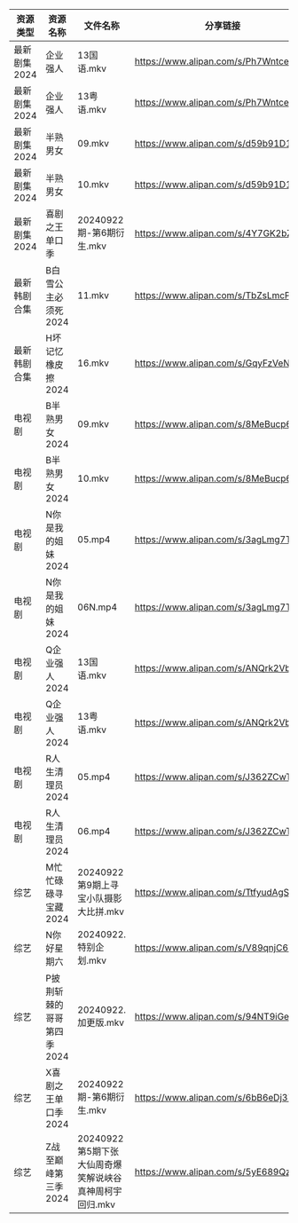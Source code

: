 | 资源类型     | 资源名称            | 文件名称                               | 分享链接                                 | 更新时间                |
| -------- | --------------- | ---------------------------------- | ------------------------------------ | ------------------- |
| 最新剧集2024 | 企业强人            | 13国语.mkv                           | https://www.alipan.com/s/Ph7WntceM4u | 2024-09-22 14:10:51 |
| 最新剧集2024 | 企业强人            | 13粤语.mkv                           | https://www.alipan.com/s/Ph7WntceM4u | 2024-09-22 14:10:50 |
| 最新剧集2024 | 半熟男女            | 09.mkv                             | https://www.alipan.com/s/d59b91D1JNF | 2024-09-22 14:10:54 |
| 最新剧集2024 | 半熟男女            | 10.mkv                             | https://www.alipan.com/s/d59b91D1JNF | 2024-09-22 14:10:53 |
| 最新剧集2024 | 喜剧之王单口季         | 20240922期-第6期衍生.mkv                | https://www.alipan.com/s/4Y7GK2bZ9gq | 2024-09-22 14:11:10 |
| 最新韩剧合集   | B白雪公主必须死2024    | 11.mkv                             | https://www.alipan.com/s/TbZsLmcPGSo | 2024-09-22 00:05:24 |
| 最新韩剧合集   | H坏记忆橡皮擦2024     | 16.mkv                             | https://www.alipan.com/s/GqyFzVeNETy | 2024-09-22 12:05:48 |
| 电视剧      | B半熟男女2024       | 09.mkv                             | https://www.alipan.com/s/8MeBucp622T | 2024-09-22 14:05:13 |
| 电视剧      | B半熟男女2024       | 10.mkv                             | https://www.alipan.com/s/8MeBucp622T | 2024-09-22 14:05:13 |
| 电视剧      | N你是我的姐妹2024     | 05.mp4                             | https://www.alipan.com/s/3agLmg7TdG2 | 2024-09-22 00:06:47 |
| 电视剧      | N你是我的姐妹2024     | 06N.mp4                            | https://www.alipan.com/s/3agLmg7TdG2 | 2024-09-22 00:06:46 |
| 电视剧      | Q企业强人2024       | 13国语.mkv                           | https://www.alipan.com/s/ANQrk2VbMA4 | 2024-09-22 14:06:48 |
| 电视剧      | Q企业强人2024       | 13粤语.mkv                           | https://www.alipan.com/s/ANQrk2VbMA4 | 2024-09-22 14:06:48 |
| 电视剧      | R人生清理员2024      | 05.mp4                             | https://www.alipan.com/s/J362ZCwTHEc | 2024-09-22 00:06:59 |
| 电视剧      | R人生清理员2024      | 06.mp4                             | https://www.alipan.com/s/J362ZCwTHEc | 2024-09-22 00:06:59 |
| 综艺       | M忙忙碌碌寻宝藏2024    | 20240922第9期上寻宝小队摄影大比拼.mkv          | https://www.alipan.com/s/TtfyudAgS8v | 2024-09-22 14:08:47 |
| 综艺       | N你好星期六          | 20240922.特别企划.mkv                  | https://www.alipan.com/s/V89qnjC6T3z | 2024-09-22 14:09:00 |
| 综艺       | P披荆斩棘的哥哥第四季2024 | 20240922.加更版.mkv                   | https://www.alipan.com/s/94NT9iGe94e | 2024-09-22 14:09:03 |
| 综艺       | X喜剧之王单口季2024    | 20240922期-第6期衍生.mkv                | https://www.alipan.com/s/6bB6eDj37Y6 | 2024-09-22 14:09:51 |
| 综艺       | Z战至巅峰第三季2024    | 20240922第5期下张大仙周奇爆笑解说峡谷真神周柯宇回归.mkv | https://www.alipan.com/s/5yE689QzaiL | 2024-09-22 14:10:09 |
